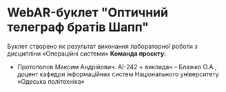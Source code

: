 # WebAR-буклет "Оптичний телеграф братів Шапп"
 Буклет створено як результат виконання лабораторної роботи з дисципліни «Операційні системи»
 **Команда проєкту:**
 + Протопопов Максим Андрійович. АІ-242 + викладач – Блажко О.А., доцент кафедри інформаційних систем Національного університету «Одеська політехніка»
